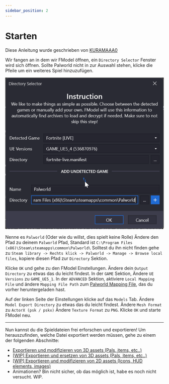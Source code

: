 ```yaml
---
sidebar_position: 2
---
```


# Starten

Diese Anleitung wurde geschrieben von [KURAMAAA0](https://github.com/KURAMAAA0/PalModding)

Wir fangen an in dem wir FModel öffnen, ein `Directory Selector` Fenster wird sich öffnen.
Sollte Palworld nicht in zur Auswahl stehen, klicke die Pfeile um ein weiteres Spiel hinzuzufügen.

![DirectorySelector](./assets/dirselector.png)

Nenne es `Palworld` (Oder wie du willst, dies spielt keine Rolle)
Ändere den Pfad zu deinem `Palworld` Pfad, Standard ist `C:\Program Files (x86)\Steam\steamapps\common\Palworld\`
Solltest du ihn nicht finden gehe zu `Steam library -> Rechts klick -> Palworld -> Manage -> Browse local files`, kopiere diesen Pfad zur `Directory` Sektion.

Klicke `OK` und gehe zu den FModel Einstellungen.
Ändere dein `Output Directory` zu etwas das du leicht findest.
In der `GAME` Sektion, Ändere `UE Versions` zu `GAME_UE5_1`.
In der `ADVANCED` Sektion, aktiviere `Local Mapping File` und ändere `Mapping File Path` zum [Palworld Mapping File](https://github.com/KURAMAAA0/PalModding/raw/main/Assset%20Swap%20Guide/Mappings.usmap "Palworld mapping file"), das du vorher heruntergeladen hast.

Auf der linken Seite der Einstellungen klicke auf das `Models` Tab.
Ändere `Model Export Directory` zu etwas das du leicht findest.
Ändere `Mesh Format` zu `ActorX (psk / pskx)`
Ändere `Texture Format` zu `PNG`.
Klicke `OK` und starte FModel neu.

------------


Nun kannst du die Spieldateien frei erforschen und exportieren!
Um herauszufinden, welche Datei exportiert werden müssen, gehe zu einem der folgenden Abschnitte:
- [Exportieren und modifizieren von 3D assets (Pals, items, etc..)](ExportingModifying3DAssets.md "Exportieren und modifizieren von 3D assets (Pals, items, etc..)")
- [[WIP] Exportieren und ersetzen von 3D assets (Pals, items, etc..)](ExportingReplacing3DAssets.md)
- [[WIP] Exportieren und modifizieren von 2D assets (Icons, HUD elements, images)](ExportingModifying2DAssets.md)
- Animationen? Bin nicht sicher, ob das möglich ist, habe es noch nicht versucht. WIP.
